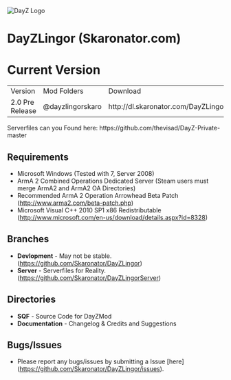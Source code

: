 ![DayZ Logo](https://dl.dropbox.com/u/23896685/DayZLingor/dayzlingor.jpg)

DayZLingor (Skaronator.com)
==========

Current Version
==================================
<table>
  <tr>
    <td>Version</td><td>Mod Folders</td><td>Download</td><td>URL</td>
  </tr>
  <tr>
    <td>2.0 Pre Release</td><td>@dayzlingorskaro</td><td>http://dl.skaronator.com/DayZLingorSkaro%20!PreRelease!%20v2.0.zip</td>
  </tr>
</table>
Serverfiles can you Found here: https://github.com/thevisad/DayZ-Private-master

Requirements
------------

 - Microsoft Windows (Tested with 7, Server 2008)
 - ArmA 2 Combined Operations Dedicated Server (Steam users must merge ArmA2 and ArmA2 OA Directories)
 - Recommended ArmA 2 Operation Arrowhead Beta Patch (http://www.arma2.com/beta-patch.php)
 - Microsoft Visual C++ 2010 SP1 x86 Redistributable (http://www.microsoft.com/en-us/download/details.aspx?id=8328)
 
Branches
--------

- **Devlopment** - May not be stable. (https://github.com/Skaronator/DayZLingor)
- **Server** - Serverfiles for Reality. (https://github.com/Skaronator/DayZLingorServer)

Directories
-----------

 - **SQF** - Source Code for DayZMod
 - **Documentation** - Changelog & Credits and Suggestions

Bugs/Issues
-----------

- Please report any bugs/issues by submitting a Issue [here] (https://github.com/Skaronator/DayZLingor/issues).